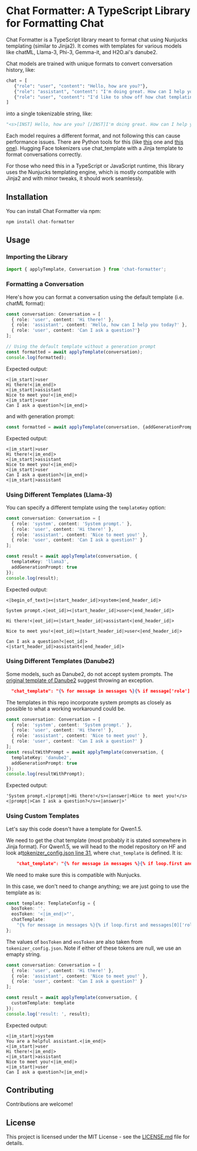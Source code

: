 
# Chat Formatter: A TypeScript Library for Formatting Chat


Chat Formatter is a TypeScript library meant to format chat using Nunjucks templating (similar to Jinja2). It comes with templates for various models like chatML, Llama-3, Phi-3, Gemma-it, and H2O.ai's danube2.

Chat models are trained with unique formats to convert conversation history, like:
```Python
chat = [
   {"role": "user", "content": "Hello, how are you?"},
   {"role": "assistant", "content": "I'm doing great. How can I help you today?"},
   {"role": "user", "content": "I'd like to show off how chat templating works!"},
]
```

into a single tokenizable string, like:
 ```Python
 "<s>[INST] Hello, how are you? [/INST]I'm doing great. How can I help you today?</s> [INST] I'd like to show off how chat templating works! [/INST]"
 ```

Each model requires a different format, and not following this can cause performance issues. There are Python tools for this (like [this](https://huggingface.co/docs/transformers/main/en/chat_templating) one and [this one](https://github.com/chujiezheng/chat_templates)). Hugging Face tokenizers use chat_template with a Jinja template to format conversations correctly.

For those who need this in a TypeScript or JavaScript runtime, this library uses the Nunjucks templating engine, which is mostly compatible with Jinja2 and with minor tweaks, it should work seamlessly.

## Installation

You can install Chat Formatter via npm:

```bash
npm install chat-formatter
```

## Usage

### Importing the Library

```typescript
import { applyTemplate, Conversation } from 'chat-formatter';
```

### Formatting a Conversation

Here's how you can format a conversation using the default template (i.e. chatML format):

```typescript
const conversation: Conversation = [
  { role: 'user', content: 'Hi there!' },
  { role: 'assistant', content: 'Hello, how can I help you today?' },
  { role: 'user', content: 'Can I ask a question?'}
];

// Using the default template without a generation prompt
const formatted = await applyTemplate(conversation);
console.log(formatted);
```

Expected output:

```
<|im_start|>user
Hi there!<|im_end|>
<|im_start|>assistant
Nice to meet you!<|im_end|>
<|im_start|>user
Can I ask a question?<|im_end|>

```

and with generation prompt:
```typescript
const formatted = await applyTemplate(conversation, {addGenerationPrompt: true});
```
Expected output:

```
<|im_start|>user
Hi there!<|im_end|>
<|im_start|>assistant
Nice to meet you!<|im_end|>
<|im_start|>user
Can I ask a question?<|im_end|>
<|im_start|>assistant

```

### Using Different Templates (Llama-3)

You can specify a different template using the `templateKey` option:

```typescript
const conversation: Conversation = [
  { role: 'system', content: 'System prompt.' },
  { role: 'user', content: 'Hi there!' },
  { role: 'assistant', content: 'Nice to meet you!' },
  { role: 'user', content: 'Can I ask a question?' }
];

const result = await applyTemplate(conversation, { 
  templateKey: 'llama3', 
  addGenerationPrompt: true 
});
console.log(result);
```

Expected output:

```
<|begin_of_text|><|start_header_id|>system<|end_header_id|>

System prompt.<|eot_id|><|start_header_id|>user<|end_header_id|>

Hi there!<|eot_id|><|start_header_id|>assistant<|end_header_id|>

Nice to meet you!<|eot_id|><|start_header_id|>user<|end_header_id|>

Can I ask a question?<|eot_id|><|start_header_id|>assistant<|end_header_id|>

```

###  Using Different Templates (Danube2)

Some models, such as Danube2, do not accept system prompts. The [original template of Danube2](https://huggingface.co/h2oai/h2o-danube2-1.8b-chat/blob/main/tokenizer_config.json) suggest throwing an exception.
```json
  "chat_template": "{% for message in messages %}{% if message['role'] == 'user' %}{{ '<|prompt|>' + message['content'] + eos_token }}{% elif message['role'] == 'system' %}{{ raise_exception('System role not supported') }}{% elif message['role'] == 'assistant' %}{{ '<|answer|>'  + message['content'] + eos_token }}{% endif %}{% if loop.last and add_generation_prompt %}{{ '<|answer|>' }}{% endif %}{% endfor %}"
```

The templates in this repo incorporate system prompts as closely as possible to what a working workaround could be.  

```typescript
const conversation: Conversation = [
  { role: 'system', content: 'System prompt.' },
  { role: 'user', content: 'Hi there!' },
  { role: 'assistant', content: 'Nice to meet you!' },
  { role: 'user', content: 'Can I ask a question?' }
];
const resultWithPrompt = await applyTemplate(conversation, {
  templateKey: 'danube2',
  addGenerationPrompt: true
});
console.log(resultWithPrompt);
```

Expected output:

```
'System prompt.<|prompt|>Hi there!</s><|answer|>Nice to meet you!</s><|prompt|>Can I ask a question?</s><|answer|>'
```

###  Using Custom Templates 

Let's say this code doesn't have a template for Qwen1.5.

We need to get the chat template (most probably it is stated somewhere in Jinja format). For Qwen1.5, we will head to the model repository on HF and look at[tokenizer_config.json line 31](https://huggingface.co/Qwen/Qwen1.5-72B-Chat/blob/main/tokenizer_config.json#L31), where `chat_template` is defined. It is: 
```json
    "chat_template": "{% for message in messages %}{% if loop.first and messages[0]['role'] != 'system' %}{{ '<|im_start|>system\nYou are a helpful assistant.<|im_end|>\n' }}{% endif %}{{'<|im_start|>' + message['role'] + '\n' + message['content'] + '<|im_end|>' + '\n'}}{% endfor %}{% if add_generation_prompt %}{{ '<|im_start|>assistant\n' }}{% endif %}",
```
We need to make sure this is compatible with Nunjucks.

In this case, we don't need to change anything; we are just going to use the template as is:
```typescript
const template: TemplateConfig = {
  bosToken: '',
  eosToken: '<|im_end|>"',
  chatTemplate:
    "{% for message in messages %}{% if loop.first and messages[0]['role'] != 'system' %}{{ '<|im_start|>system\nYou are a helpful assistant.<|im_end|>\n' }}{% endif %}{{'<|im_start|>' + message['role'] + '\n' + message['content'] + '<|im_end|>' + '\n'}}{% endfor %}{% if add_generation_prompt %}{{ '<|im_start|>assistant\n' }}{% endif %}"
};
```
The values of  `bosToken` and `eosToken` are also taken from `tokenizer_config.json`. Note if either of these tokens are null, we use an emapty string.

```typescript
const conversation: Conversation = [
  { role: 'user', content: 'Hi there!' },
  { role: 'assistant', content: 'Nice to meet you!' },
  { role: 'user', content: 'Can I ask a question?' }
];

const result = await applyTemplate(conversation, {
  customTemplate: template
});
console.log('result: ', result);
```

Expected output:
```
<|im_start|>system
You are a helpful assistant.<|im_end|>
<|im_start|>user
Hi there!<|im_end|>
<|im_start|>assistant
Nice to meet you!<|im_end|>
<|im_start|>user
Can I ask a question?<|im_end|>
```

## Contributing

Contributions are welcome!

## License

This project is licensed under the MIT License - see the [LICENSE.md](LICENSE.md) file for details.
